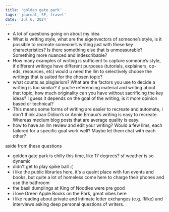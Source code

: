 ```yaml
---
title: 'golden gate park'
tags: 'journal, SF, travel'
date: 'Jul 6, 2024'
---
```


- A lot of questions going on about my idea
- What is writing style, what are the eigenvectors of someone’s style, is it possible to recreate someone’s writing just with these key characteristics? Is there something else that is unmeasurable? Something more nuanced and indescribable?
- How many examples of writing is sufficient to capture someone’s style, if different writings have different purposes (tutorials, explainers, op-eds, resources, etc) would u need the llm to selectively choose the writings that is suited for the chosen topic?
- what counts as plagiarism? What are the factors you use to decide a writing is too similar? if you’re referencing material and writing about that topic, how much originality can you have without sacrificing the key ideas? I guess it depends on the goal of the writing, is it more opinion based or technical?
- This means some forms of writing are easier to recreate and automate, i don’t think Joan Didion’s or Annie Ernaux’s writing is easy to recreate. Whereas medium blog posts that are average quality is easy.
- how to have an llm review and edit your writing? Would a few llms, each tailored for a specific goal work well? Maybe let them chat with each other?

aside from these questions

- golden gate park is chilly this time, like 17 degrees? sf weather is so dynamic
- didn't get to play spike ball :(
- i like the public libraries here, it's a quaint place with fun events and books, but quite a lot of homeless come here to charge their phones and use the bathroom
- the basil dumplings at King of Noodles were pre good
- i love Green Apple Books on the Park, great vibes here
- i like reading about private and intimate letter exchanges (e.g. Rilke) and interviews asking deep personal questions of writers.
